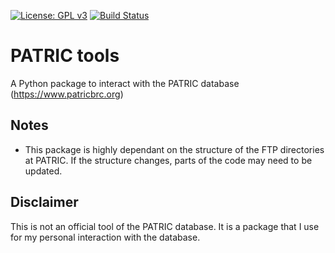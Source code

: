 [![License: GPL v3](https://img.shields.io/badge/License-GPL%20v3-blue.svg)](http://www.gnu.org/licenses/gpl-3.0)
[![Build Status](https://travis-ci.org/aldro61/patric_tools.svg?branch=master)](https://travis-ci.org/aldro61/patric_tools)

# PATRIC tools
A Python package to interact with the PATRIC database (https://www.patricbrc.org)

## Notes

* This package is highly dependant on the structure of the FTP directories at PATRIC. If the structure changes, parts of the code may need to be updated.

## Disclaimer
This is not an official tool of the PATRIC database. It is a package that I use for my personal interaction with the database.
